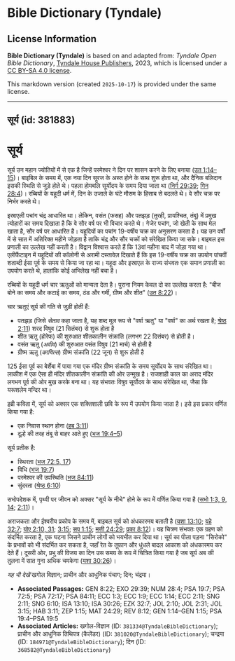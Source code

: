 # Bible Dictionary (Tyndale)

## License Information

**Bible Dictionary (Tyndale)** is based on and adapted from: _Tyndale Open Bible Dictionary_, [Tyndale House Publishers](https://tyndaleopenresources.com/), 2023, which is licensed under a [CC BY-SA 4.0 license](https://creativecommons.org/licenses/by-sa/4.0/legalcode.en).

This markdown version (created `2025-10-17`) is provided under the same license.



--------------------------------

## सूर्य (id: 381883)

सूर्य
=====

सूर्य उन महान ज्योतियों में से एक है जिन्हें परमेश्वर ने दिन पर शासन करने के लिए बनाया ([उत 1:14–15](https://ref.ly/Gen1:14-Gen1:15))। बाइबिल के समय में, एक नया दिन सूरज के अस्त होने के साथ शुरू होता था, और दैनिक बलिदान इसकी स्थिति से जुड़े होते थे। पहला होमबलि सूर्योदय के समय दिया जाता था ([निर्ग 29:39](https://ref.ly/Exod29:39); [गिन 28:4](https://ref.ly/Num28:4))। रब्बियों के यहूदी धर्म में, दिन के उजाले के घंटे मौसम के हिसाब से बदलते थे। वे सौर चक्र पर निर्भर करते थे।

इस्राएली पचांग चंद्र आधारित था। लेकिन, वसंत (फसह) और पतझड़ (तुरही, प्रायश्चित, तंबू) में प्रमुख त्योहारों का समय दिखाता है कि वे सौर वर्ष पर भी विचार करते थे। गेजेर पचांग, जो खेती के साथ मेल खाता है, सौर वर्ष पर आधारित है। यहूदियों का पचांग 19\-वर्षीय चक्र का अनुसरण करता है। यह उन वर्षों में से सात में अतिरिक्त महीने जोड़ता है ताकि चंद्र और सौर चक्रों को संरेखित किया जा सके। बाइबल इस प्रणाली का उल्लेख नहीं करती है। विद्वान विश्वास करते हैं कि 13वां महीना बाद में जोड़ा गया था। एलीफैंटाइन में यहूदियों की कॉलोनी से अरामी दस्तावेज़ दिखाते हैं कि इस 19\-वर्षीय चक्र का उपयोग पांचवीं शताब्दी ईसा पूर्व के समय से किया जा रहा था। यहूदा और इस्राएल के राज्य संभवतः एक समान प्रणाली का उपयोग करते थे, हालांकि कोई अभिलेख नहीं बचा है।

रब्बियों के यहूदी धर्म चार ऋतुओं को मान्यता देता है। पुराना नियम केवल दो का उल्लेख करता है: "बीज बोने का समय और कटाई का समय, ठंड और गर्मी, ग्रीष्म और शीत" ([उत 8:22](https://ref.ly/Gen8:22))।

चार ऋतुएं सूर्य की गति से जुड़ी होती हैं:

* पतझड़ (जिसे *सेताव* कहा जाता है, यह शब्द मूल रूप से "वर्षा ऋतु" या "वर्षा" का अर्थ रखता है; [श्रेष्ठ 2:11](https://ref.ly/Song2:11)) शरद विषुव (21 सितंबर) से शुरू होता है
* शीत ऋतु (होरेफ) की शुरुआत शीतकालीन संक्रांति (लगभग 22 दिसंबर) से होती है।
* वसंत ऋतु (*अवीव*) की शुरुआत वसंत विषुव (21 मार्च) से होती है
* ग्रीष्म ऋतु (*कायित्स*) ग्रीष्म संक्रांति (22 जून) से शुरू होती है

125 ईसा पूर्व का बेर्शेबा में पाया गया एक मंदिर ग्रीष्म संक्रांति के समय सूर्योदय के साथ संरेखित था। लाकीश में एक ऐसा ही मंदिर शीतकालीन संक्रांति की ओर उन्मुख है। राजशाही काल का अराद मंदिर लगभग पूर्व की ओर मुख करके बना था। यह संभवतः विषुव सूर्योदय के साथ संरेखित था, जैसा कि यरूशलेम मन्दिर था।

इब्री कविता में, सूर्य को अक्सर एक शक्तिशाली छवि के रूप में उपयोग किया जाता है। इसे इस प्रकार वर्णित किया गया है:

* एक निवास स्थान होना ([हब 3:11](https://ref.ly/Hab3:11))
* दूल्हे की तरह तंबू से बाहर आते हुए ([भज 19:4–5](https://ref.ly/Ps19:4-Ps19:5))

सूर्य प्रतीक है:

* स्थिरता ([भज 72:5, 17](https://ref.ly/Ps72:5))
* विधि ([भज 19:7](https://ref.ly/Ps19:7))
* परमेश्वर की उपस्थिति ([भज 84:11](https://ref.ly/Ps84:11))
* सुंदरता ([श्रेष्ठ 6:10](https://ref.ly/Song6:10))

सभोपदेशक में, पृथ्वी पर जीवन को अक्सर "सूर्य के नीचे" होने के रूप में वर्णित किया गया है ([सभो 1:3, 9, 14](https://ref.ly/Eccl1:3); [2:11](https://ref.ly/Eccl2:11))।

अराजकता और ईश्वरीय प्रकोप के समय में, बाइबल सूर्य को अंधकारमय बताती है ([यशा 13:10](https://ref.ly/Isa13:10); [यहे 32:7](https://ref.ly/Ezek32:7); [योए 2:10, 31](https://ref.ly/Joel2:10); [3:15](https://ref.ly/Joel3:15); [सप 1:15](https://ref.ly/Zeph1:15); [मत्ती 24:29](https://ref.ly/Matt24:29); [प्रका 8:12](https://ref.ly/Rev8:12))। यह चित्रण संभवतः एक ग्रहण को संदर्भित करता है, एक घटना जिसने प्राचीन लोगों को भयभीत कर दिया था। सूर्य का पीला पड़ना "सिरोको" के प्रभावों को भी संदर्भित कर सकता है, जहाँ रेत के तूफान और धुंधले बादल आकाश को अंधकारमय कर देते हैं। दूसरी ओर, प्रभु की विजय का दिन उस समय के रूप में चित्रित किया गया है जब सूर्य अब की तुलना में सात गुना अधिक चमकेगा ([यशा 30:26](https://ref.ly/Isa30:26))।

*यह भी देखें* खगोल विज्ञान; प्राचीन और आधुनिक पंचाग; दिन; चंद्रमा।

* **Associated Passages:** GEN 8:22; EXO 29:39; NUM 28:4; PSA 19:7; PSA 72:5; PSA 72:17; PSA 84:11; ECC 1:3; ECC 1:9; ECC 1:14; ECC 2:11; SNG 2:11; SNG 6:10; ISA 13:10; ISA 30:26; EZK 32:7; JOL 2:10; JOL 2:31; JOL 3:15; HAB 3:11; ZEP 1:15; MAT 24:29; REV 8:12; GEN 1:14–GEN 1:15; PSA 19:4–PSA 19:5
* **Associated Articles:** खगोल-विज्ञान (ID: `381334@TyndaleBibleDictionary`); प्राचीन और आधुनिक तिथिपत्र (कैलेंडर) (ID: `381020@TyndaleBibleDictionary`); चन्द्रमा  (ID: `184971@TyndaleBibleDictionary`); दिन (ID: `368582@TyndaleBibleDictionary`)

